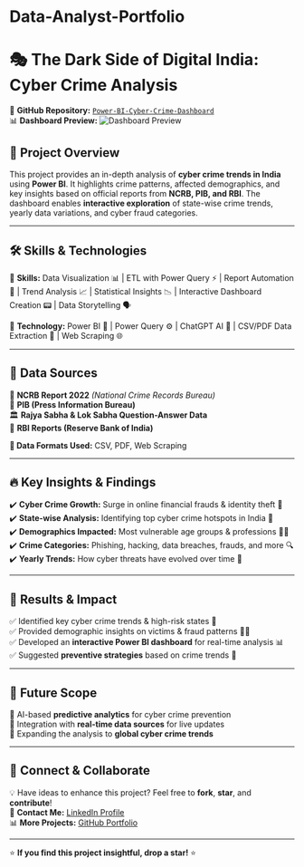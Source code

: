 # Data-Analyst-Portfolio

# 🎭 The Dark Side of Digital India: Cyber Crime Analysis

🚀 **GitHub Repository:** [`Power-BI-Cyber-Crime-Dashboard`](https://github.com/pradip-data/Power-BI-Cyber-Crime-Dashboard)  
📊 **Dashboard Preview:** ![Dashboard Preview](https://your-dashboard-image-link.com)  

## 📌 Project Overview
This project provides an in-depth analysis of **cyber crime trends in India** using **Power BI**. It highlights crime patterns, affected demographics, and key insights based on official reports from **NCRB, PIB, and RBI**. The dashboard enables **interactive exploration** of state-wise crime trends, yearly data variations, and cyber fraud categories.

---
## 🛠️ Skills & Technologies

🔹 **Skills:** Data Visualization 📊 | ETL with Power Query ⚡ | Report Automation 📝 | Trend Analysis 📈 | Statistical Insights 📉 | Interactive Dashboard Creation 📟 | Data Storytelling 🗣️  

🔹 **Technology:** Power BI 🔵 | Power Query ⚙️ | ChatGPT AI 🤖 | CSV/PDF Data Extraction 📁 | Web Scraping 🌐

---
## 📂 Data Sources

📜 **NCRB Report 2022** *(National Crime Records Bureau)*  
📰 **PIB (Press Information Bureau)**  
🏛️ **Rajya Sabha & Lok Sabha Question-Answer Data**  
🏦 **RBI Reports (Reserve Bank of India)**  

**📁 Data Formats Used:** CSV, PDF, Web Scraping

---
## 🔥 Key Insights & Findings

✔️ **Cyber Crime Growth:** Surge in online financial frauds & identity theft 🚨  
✔️ **State-wise Analysis:** Identifying top cyber crime hotspots in India 📍  
✔️ **Demographics Impacted:** Most vulnerable age groups & professions 🧑‍💻  
✔️ **Crime Categories:** Phishing, hacking, data breaches, frauds, and more 🔍  
✔️ **Yearly Trends:** How cyber threats have evolved over time 📆  

---
## 🎯 Results & Impact

✅ Identified key cyber crime trends & high-risk states 🔎  
✅ Provided demographic insights on victims & fraud patterns 🧑‍⚖️  
✅ Developed an **interactive Power BI dashboard** for real-time analysis 📊  
✅ Suggested **preventive strategies** based on crime trends 🚧  

---
## 🔮 Future Scope

🚀 AI-based **predictive analytics** for cyber crime prevention  
🚀 Integration with **real-time data sources** for live updates  
🚀 Expanding the analysis to **global cyber crime trends**  

---
## 🌟 Connect & Collaborate

💡 Have ideas to enhance this project? Feel free to **fork**, **star**, and **contribute**!  
📩 **Contact Me:** [LinkedIn Profile](https://www.linkedin.com/in/your-profile)  
📊 **More Projects:** [GitHub Portfolio](https://github.com/pradip-data)  

---
⭐ **If you find this project insightful, drop a star!** ⭐
